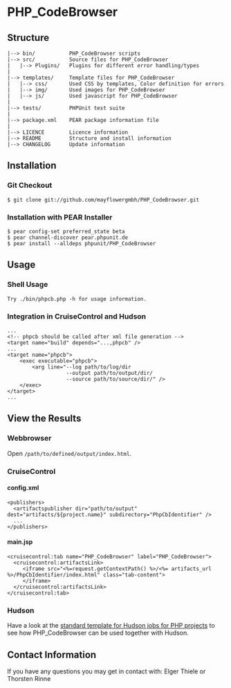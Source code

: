 # PHP_CodeBrowser #

## Structure ##

    |--> bin/           PHP_CodeBrowser scripts
    |--> src/           Source files for PHP_CodeBrowser
    |   |--> Plugins/   Plugins for different error handling/types
    |
    |--> templates/     Template files for PHP_CodeBrowser
    |   |--> css/       Used CSS by templates, Color definition for errors
    |   |--> img/       Used images for PHP_CodeBrowser
    |   |--> js/        Used javascript for PHP_CodeBrowser
    |
    |--> tests/         PHPUnit test suite
    |
    |--> package.xml    PEAR package information file
    |
    |--> LICENCE        Licence information
    |--> README         Structure and install information
    |--> CHANGELOG      Update information

## Installation ##

### Git Checkout ###

    $ git clone git://github.com/mayflowergmbh/PHP_CodeBrowser.git

### Installation with PEAR Installer ###

    $ pear config-set preferred_state beta
    $ pear channel-discover pear.phpunit.de
    $ pear install --alldeps phpunit/PHP_CodeBrowser

## Usage ##

### Shell Usage ###

    Try ./bin/phpcb.php -h for usage information.

### Integration in CruiseControl and Hudson ###

    ...
    <!-- phpcb should be called after xml file generation -->
    <target name="build" depends="...,phpcb" />
    ...
    <target name="phpcb">
        <exec executable="phpcb">
            <arg line="--log path/to/log/dir
                       --output path/to/output/dir/
                       --source path/to/source/dir/" />
        </exec>
    </target>
    ...

## View the Results ##

### Webbrowser ###

Open `/path/to/defined/output/index.html`.

### CruiseControl ###

#### config.xml ####

    <publishers>
      <artifactspublisher dir="path/to/output" dest="artifacts/${project.name}" subdirectory="PhpCbIdentifier" />
      ...
    </publishers>

#### main.jsp ####

    <cruisecontrol:tab name="PHP_CodeBrowser" label="PHP_CodeBrowser">
      <cruisecontrol:artifactsLink>
         <iframe src="<%=request.getContextPath() %>/<%= artifacts_url %>/PhpCbIdentifier/index.html" class="tab-content">
         </iframe>
      </cruisecontrol:artifactsLink>
    </cruisecontrol:tab>

### Hudson ###

Have a look at the [standard template for Hudson jobs for PHP projects](http://github.com/sebastianbergmann/php-hudson-template) to see how PHP_CodeBrowser can be used together with Hudson.

## Contact Information ##

If you have any questions you may get in contact with: Elger Thiele <elger DOT thiele AT mayflower DOT de> or Thorsten Rinne <thorsten DOT rinne AT mayflower DOT de>
